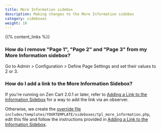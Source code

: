 ```yaml
---
title: More Information sidebox 
description: Making changes to the More Information sidebox 
category: sideboxes
weight: 10
---
```


{{% content_links %}}

 ### How do I remove "Page 1", "Page 2" and "Page 3" from my More Information sidebox?
 Go to Admin > Configuration > Define Page Settings and set their values to 2 or 3.

### How do I add a link to the More Information Sidebox?

If you're running on Zen Cart 2.0.1 or later, refer to [Adding a Link to the Information Sidebox](/user/sideboxes/add_link_information_sidebox/) for a way to add the link via an observer.

Otherwise, we create the [override file](/user/first_steps/overrides/) `includes/templates/YOURTEMPLATE/sideboxes/tpl_more_information.php`, edit this file and follow the instructions provided in [Adding a Link to the Information Sidebox](/user/sideboxes/add_link_information_sidebox/). 

